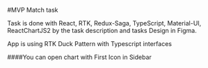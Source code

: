 #MVP Match task

Task is done with React, RTK, Redux-Saga, TypeScript, Material-UI, ReactChartJS2 by the task description and tasks Design in Figma.

App is using RTK Duck Pattern with Typescript interfaces 

####You can open chart with First Icon in Sidebar
